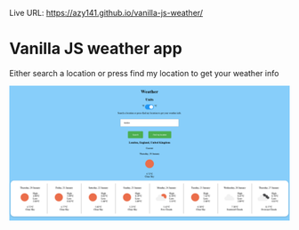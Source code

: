 Live URL: https://azy141.github.io/vanilla-js-weather/

# Vanilla JS weather app

Either search a location or press find my location to get your weather info

![img.png](img.png)